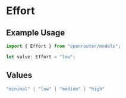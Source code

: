 # Effort

## Example Usage

```typescript
import { Effort } from "openrouter/models";

let value: Effort = "low";
```

## Values

```typescript
"minimal" | "low" | "medium" | "high"
```